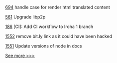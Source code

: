 
[694](https://github.com/hyperledger-labs/fabric-operations-console/pull/694) handle case for render html translated content

[561](https://github.com/hyperledger-labs/fabric-smart-client/pull/561) Upgrade libp2p

[186](https://github.com/hyperledger/iroha-python/pull/186) [CI]: Add CI workflow to Iroha 1 branch

[1552](https://github.com/hyperledger/caliper/pull/1552) remove bit.ly link as it could have been hacked

[1551](https://github.com/hyperledger/caliper/pull/1551) Update versions of node in docs


[See more >>>](https://start-here.hyperledger.org/pull-requests)
